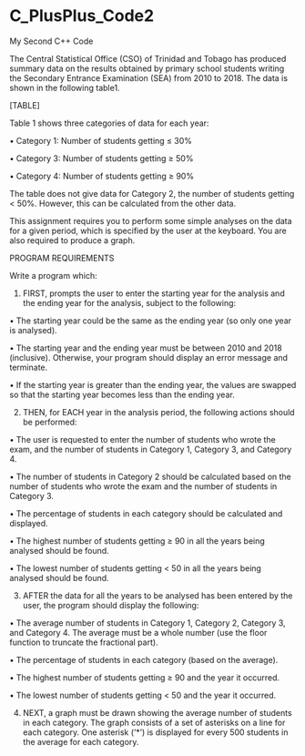 # C_PlusPlus_Code2
My Second C++ Code

The Central Statistical Office (CSO) of Trinidad and Tobago has produced summary data on the results obtained by primary school students writing the Secondary Entrance Examination (SEA) from 2010 to 2018. The data is shown in the following table1.

[TABLE]

Table 1 shows three categories of data for each year:

• Category 1: Number of students getting ≤ 30%

• Category 3: Number of students getting ≥ 50%

• Category 4: Number of students getting ≥ 90%

The table does not give data for Category 2, the number of students getting < 50%. However, this can be calculated from the other data.

This assignment requires you to perform some simple analyses on the data for a given period, which is specified by the user at the keyboard. You are also required to produce a graph.

PROGRAM REQUIREMENTS

Write a program which:

1. FIRST, prompts the user to enter the starting year for the analysis and the ending year for the analysis, subject to the following:

• The starting year could be the same as the ending year (so only one year is analysed).

• The starting year and the ending year must be between 2010 and 2018 (inclusive). Otherwise, your program should display an error message and terminate.

• If the starting year is greater than the ending year, the values are swapped so that the starting year becomes less than the ending year.

2. THEN, for EACH year in the analysis period, the following actions should be performed:

• The user is requested to enter the number of students who wrote the exam, and the number of students in Category 1, Category 3, and Category 4.

• The number of students in Category 2 should be calculated based on the number of students who wrote the exam and the number of students in Category 3.

• The percentage of students in each category should be calculated and displayed.

• The highest number of students getting ≥ 90 in all the years being analysed should be found.

• The lowest number of students getting < 50 in all the years being analysed should be found.

3. AFTER the data for all the years to be analysed has been entered by the user, the program should display the following:

• The average number of students in Category 1, Category 2, Category 3, and Category 4. The average must be a whole number (use the floor function to truncate the fractional part).

• The percentage of students in each category (based on the average).

• The highest number of students getting ≥ 90 and the year it occurred.

• The lowest number of students getting < 50 and the year it occurred.

4. NEXT, a graph must be drawn showing the average number of students in each category. The graph consists of a set of asterisks on a line for each category. One asterisk (‘*’) is displayed for every 500 students in the average for each category.
